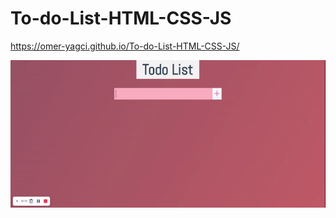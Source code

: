 # To-do-List-HTML-CSS-JS

https://omer-yagci.github.io/To-do-List-HTML-CSS-JS/

![Form](todo-app.gif)
